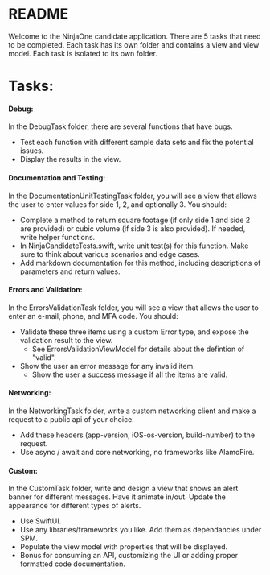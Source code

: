 # README #

Welcome to the NinjaOne candidate application. There are 5 tasks that need to be completed. Each task has its own folder and contains a view and view model. Each task is isolated to its own folder.

# Tasks: #

#### Debug: ####
In the DebugTask folder, there are several functions that have bugs.
- Test each function with different sample data sets and fix the potential issues.
- Display the results in the view.

####  Documentation and Testing: ####
In the DocumentationUnitTestingTask folder, you will see a view that allows the user to enter values for side 1, 2, and optionally 3. You should:
- Complete a method to return square footage (if only side 1 and side 2 are provided) or cubic volume (if side 3 is also provided). If needed, write helper functions.
- In NinjaCandidateTests.swift, write unit test(s) for this function. Make sure to think about various scenarios and edge cases.
- Add markdown documentation for this method, including descriptions of parameters and return values.

#### Errors and Validation: ####
In the ErrorsValidationTask folder, you will see a view that allows the user to enter an e-mail, phone, and MFA code. You should:
- Validate these three items using a custom Error type, and expose the validation result to the view. 
   - See ErrorsValidationViewModel for details about the defintion of "valid".
- Show the user an error message for any invalid item.
   - Show the user a success message if all the items are valid.

#### Networking: ####
 In the NetworkingTask folder, write a custom networking client and make a request to a public api of your choice.
- Add these headers (app-version, iOS-os-version, build-number) to the request.
- Use async / await and core networking, no frameworks like AlamoFire.

#### Custom: ####
In the CustomTask folder, write and design a view that shows an alert banner for different messages. Have it animate in/out. Update the appearance for different types of alerts.
- Use SwiftUI.
- Use any libraries/frameworks you like. Add them as dependancies under SPM.
- Populate the view model with properties that will be displayed.
- Bonus for consuming an API, customizing the UI or adding proper formatted code documentation.
